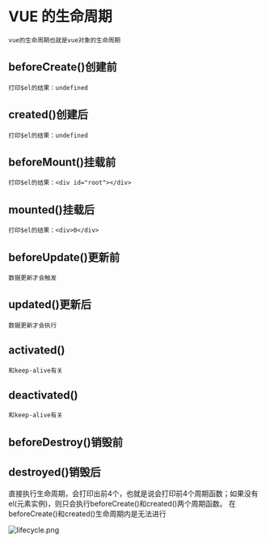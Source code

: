 # VUE 的生命周期
    vue的生命周期也就是vue对象的生命周期
## beforeCreate()创建前
    打印$el的结果：undefined
## created()创建后
    打印$el的结果：undefined
## beforeMount()挂载前
    打印$el的结果：<div id="root"></div>
## mounted()挂载后
    打印$el的结果：<div>0</div>
## beforeUpdate()更新前
    数据更新才会触发
## updated()更新后
    数据更新才会执行
## activated()
    和keep-alive有关
## deactivated()
    和keep-alive有关
## beforeDestroy()销毁前

## destroyed()销毁后

直接执行生命周期，会打印出前4个，也就是说会打印前4个周期函数；如果没有el(元素实例)，则只会执行beforeCreate()和created()两个周期函数。
在beforeCreate()和created()生命周期内是无法进行

![lifecycle.png](0)